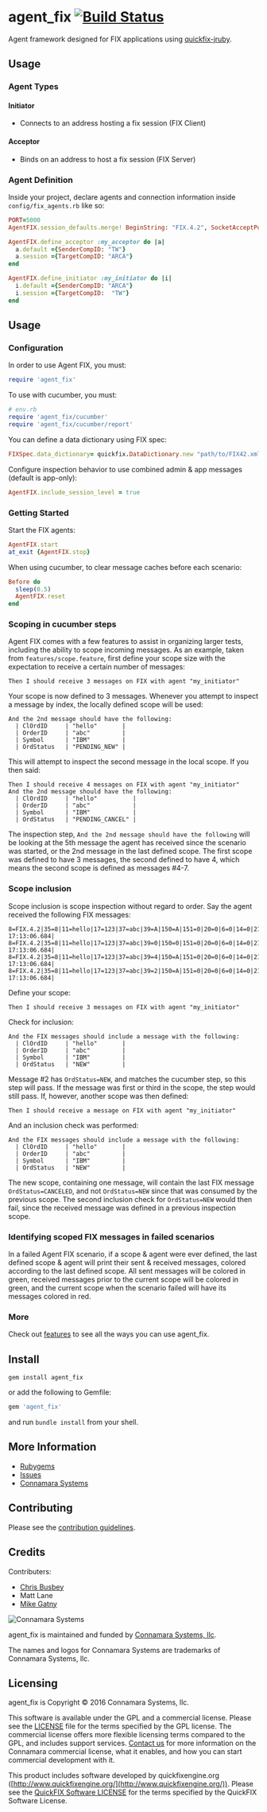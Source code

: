 agent\_fix [![Build Status](https://travis-ci.org/connamara/agent_fix.png)](https://travis-ci.org/connamara/agent_fix)
==========

Agent framework designed for FIX applications using [quickfix-jruby](https://github.com/connamara/quickfix-jruby).

Usage
-----

### Agent Types

#### Initiator
* Connects to an address hosting a fix session (FIX Client)

#### Acceptor
* Binds on an address to host a fix session (FIX Server)


### Agent Definition

Inside your project, declare agents and connection information inside ```config/fix_agents.rb``` like so:

```ruby
PORT=5000
AgentFIX.session_defaults.merge! BeginString: "FIX.4.2", SocketAcceptPort: PORT, SocketConnectPort: PORT, SocketConnectHost: "localhost"

AgentFIX.define_acceptor :my_acceptor do |a|
  a.default ={SenderCompID: "TW"}
  a.session ={TargetCompID: "ARCA"}
end

AgentFIX.define_initiator :my_initiator do |i|
  i.default ={SenderCompID: "ARCA"}
  i.session ={TargetCompID:  "TW"}
end
```

Usage
-----

### Configuration

In order to use Agent FIX, you must:

```ruby
require 'agent_fix'
```

To use with cucumber, you must:

```ruby
# env.rb
require 'agent_fix/cucumber'
require 'agent_fix/cucumber/report'
```

You can define a data dictionary using FIX spec:

```ruby
FIXSpec.data_dictionary= quickfix.DataDictionary.new "path/to/FIX42.xml"
```

Configure inspection behavior to use combined admin & app messages (default is app-only):

```ruby
AgentFIX.include_session_level = true
```

### Getting Started

Start the FIX agents:

```ruby
AgentFIX.start
at_exit {AgentFIX.stop}
```

When using cucumber, to clear message caches before each scenario:

```ruby
Before do
  sleep(0.5)
  AgentFIX.reset
end
```

### Scoping in cucumber steps

Agent FIX comes with a few features to assist in organizing larger tests, including the ability to scope incoming messages.  As an example, taken from `features/scope.feature`, first define your scope size with the expectation to receive a certain number of messages:

```cucumber
Then I should receive 3 messages on FIX with agent "my_initiator"
```

Your scope is now defined to 3 messages.  Whenever you attempt to inspect a message by index, the locally defined scope will be used:

```cucumber
And the 2nd message should have the following:
  | ClOrdID     | "hello"       |
  | OrderID     | "abc"         |
  | Symbol      | "IBM"         |
  | OrdStatus   | "PENDING_NEW" |
```

This will attempt to inspect the second message in the local scope.  If you then said:

```cucumber
Then I should receive 4 messages on FIX with agent "my_initiator"
And the 2nd message should have the following:
  | ClOrdID     | "hello"          |
  | OrderID     | "abc"            |
  | Symbol      | "IBM"            |
  | OrdStatus   | "PENDING_CANCEL" |
```

The inspection step, `And the 2nd message should have the following` will be looking at the 5th message the agent has received since the scenario was started, or the 2nd message in the last defined scope.  The first scope was defined to have 3 messages, the second defined to have 4, which means the second scope is defined as messages #4-7.

### Scope inclusion

Scope inclusion is scope inspection without regard to order.  Say the agent received the following FIX messages:

```
8=FIX.4.2|35=8|11=hello|17=123|37=abc|39=A|150=A|151=0|20=0|6=0|14=0|21=1|55=IBM|54=1|40=2|60=20090101-17:13:06.684|
8=FIX.4.2|35=8|11=hello|17=123|37=abc|39=0|150=0|151=0|20=0|6=0|14=0|21=1|55=IBM|54=1|40=2|60=20090101-17:13:06.684|
8=FIX.4.2|35=8|11=hello|17=123|37=abc|39=4|150=A|151=0|20=0|6=0|14=0|21=1|55=IBM|54=1|40=2|60=20090101-17:13:06.684|
8=FIX.4.2|35=8|11=hello|17=123|37=abc|39=2|150=A|151=0|20=0|6=0|14=0|21=1|55=IBM|54=1|40=2|60=20090101-17:13:06.684|
```

Define your scope:


```cucumber
Then I should receive 3 messages on FIX with agent "my_initiator"
```

Check for inclusion:

```cucumber
And the FIX messages should include a message with the following:
  | ClOrdID     | "hello"       |
  | OrderID     | "abc"         |
  | Symbol      | "IBM"         |
  | OrdStatus   | "NEW"         |
```

Message #2 has `OrdStatus=NEW`, and matches the cucumber step, so this step will pass.  If the message was first or third in the scope, the step would still pass.  If, however, another scope was then defined:

```cucumber
Then I should receive a message on FIX with agent "my_initiator"
```

And an inclusion check was performed:

```cucumber
And the FIX messages should include a message with the following:
  | ClOrdID     | "hello"       |
  | OrderID     | "abc"         |
  | Symbol      | "IBM"         |
  | OrdStatus   | "NEW"         |
```

The new scope, containing one message, will contain the last FIX message `OrdStatus=CANCELED`, and not `OrdStatus=NEW` since that was consumed by the previous scope.  The second inclusion check for `OrdStatus=NEW` would then fail, since the received message was defined in a previous inspection scope.

### Identifying scoped FIX messages in failed scenarios

In a failed Agent FIX scenario, if a scope & agent were ever defined, the last defined scope & agent will print their sent & received messages, colored according to the last defined scope.  All sent messages will be colored in green, received messages prior to the current scope will be colored in green, and the current scope when the scenario failed will have its messages colored in red.

### More

Check out [features](features/) to see all the ways you can use agent_fix.

Install
-------

```shell
gem install agent_fix
```

or add the following to Gemfile:
```ruby
gem 'agent_fix'
```
and run `bundle install` from your shell.


More Information
----------------

* [Rubygems](https://rubygems.org/gems/agent_fix)
* [Issues](https://github.com/connamara/agent_fix/issues)
* [Connamara Systems](http://connamara.com)

Contributing
------------

Please see the [contribution guidelines](CONTRIBUTION_GUIDELINES.md).

Credits
-------

Contributers:

* [Chris Busbey](https://github.com/cbusbey)
* Matt Lane
* [Mike Gatny](https://github.com/mgatny)

![Connamara Systems](http://www.connamara.com/wp-content/uploads/2016/01/connamara_logo_dark.png)

agent_fix is maintained and funded by [Connamara Systems, llc](http://connamara.com).

The names and logos for Connamara Systems are trademarks of Connamara Systems, llc.

Licensing
---------

agent\_fix is Copyright © 2016 Connamara Systems, llc.

This software is available under the GPL and a commercial license.  Please see the [LICENSE](LICENSE.txt) file for the terms specified by the GPL license.  The commercial license offers more flexible licensing terms compared to the GPL, and includes support services.  [Contact us](mailto:info@connamara.com) for more information on the Connamara commercial license, what it enables, and how you can start commercial development with it.

This product includes software developed by quickfixengine.org ([http://www.quickfixengine.org/](http://www.quickfixengine.org/)). Please see the [QuickFIX Software LICENSE](QUICKFIX_LICENSE.txt) for the terms specified by the QuickFIX Software License.
